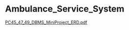 # Ambulance_Service_System

[PC45_47_49_DBMS_MiniProject_ERD.pdf](https://github.com/Yash-017/Ambulance_Service_System/files/14233536/PC45_47_49_DBMS_MiniProject_ERD.pdf)
